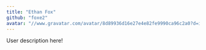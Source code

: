 ```yaml
---
title: "Ethan Fox"
github: "foxe2"
avatar: "//www.gravatar.com/avatar/8d89936d16e27e4e82fe9990ca96c2a0?d=identicon"
---
```


User description here!
